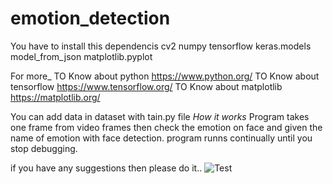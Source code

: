 # emotion_detection
You have to install this dependencis 
      cv2
      numpy
      tensorflow
      keras.models
      model_from_json
      matplotlib.pyplot
   
  For more_
  TO Know about python
  https://www.python.org/
  TO Know about tensorflow
  https://www.tensorflow.org/
    TO Know about matplotlib
  https://matplotlib.org/
  
You can add data in dataset with tain.py file
*How it works*
Program takes one frame from video frames then check the emotion on face and given the name of emotion with face detection.
program runns continually until you stop debugging.

if you have any suggestions then please do it..
![Test](https://user-images.githubusercontent.com/46641187/131949579-527dd1b6-a6d6-4805-b40a-213ba7d4bb69.jpeg)

